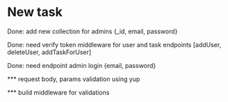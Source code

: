# New task


Done: add new collection for admins {_id, email, password}                                                  

Done: need verify token middleware for user and task endpoints [addUser, deleteUser, addTaskForUser]

Done: need endpoint admin login {email, password}

*** request body, params validation using yup

*** build middleware for validations